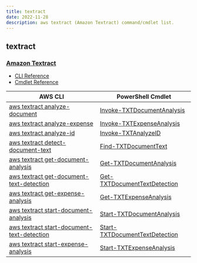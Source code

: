 ```yaml
---
title: textract
date: 2022-11-28
description: aws textract (Amazon Textract) command/cmdlet list.
---
```


## textract

### [Amazon Textract](https://aws.amazon.com/textract/)

* [CLI Reference](https://docs.aws.amazon.com/cli/latest/reference/textract/index.html)
* [Cmdlet Reference](https://docs.aws.amazon.com/powershell/latest/reference/items/Amazon_Textract_cmdlets.html)

|AWS CLI|PowerShell Cmdlet|
|----|----|
|[aws textract analyze-document](https://docs.aws.amazon.com/cli/latest/reference/textract/analyze-document.html)|[Invoke-TXTDocumentAnalysis](https://docs.aws.amazon.com/powershell/latest/reference/items/Invoke-TXTDocumentAnalysis.html)|
|[aws textract analyze-expense](https://docs.aws.amazon.com/cli/latest/reference/textract/analyze-expense.html)|[Invoke-TXTExpenseAnalysis](https://docs.aws.amazon.com/powershell/latest/reference/items/Invoke-TXTExpenseAnalysis.html)|
|[aws textract analyze-id](https://docs.aws.amazon.com/cli/latest/reference/textract/analyze-id.html)|[Invoke-TXTAnalyzeID](https://docs.aws.amazon.com/powershell/latest/reference/items/Invoke-TXTAnalyzeID.html)|
|[aws textract detect-document-text](https://docs.aws.amazon.com/cli/latest/reference/textract/detect-document-text.html)|[Find-TXTDocumentText](https://docs.aws.amazon.com/powershell/latest/reference/items/Find-TXTDocumentText.html)|
|[aws textract get-document-analysis](https://docs.aws.amazon.com/cli/latest/reference/textract/get-document-analysis.html)|[Get-TXTDocumentAnalysis](https://docs.aws.amazon.com/powershell/latest/reference/items/Get-TXTDocumentAnalysis.html)|
|[aws textract get-document-text-detection](https://docs.aws.amazon.com/cli/latest/reference/textract/get-document-text-detection.html)|[Get-TXTDocumentTextDetection](https://docs.aws.amazon.com/powershell/latest/reference/items/Get-TXTDocumentTextDetection.html)|
|[aws textract get-expense-analysis](https://docs.aws.amazon.com/cli/latest/reference/textract/get-expense-analysis.html)|[Get-TXTExpenseAnalysis](https://docs.aws.amazon.com/powershell/latest/reference/items/Get-TXTExpenseAnalysis.html)|
|[aws textract start-document-analysis](https://docs.aws.amazon.com/cli/latest/reference/textract/start-document-analysis.html)|[Start-TXTDocumentAnalysis](https://docs.aws.amazon.com/powershell/latest/reference/items/Start-TXTDocumentAnalysis.html)|
|[aws textract start-document-text-detection](https://docs.aws.amazon.com/cli/latest/reference/textract/start-document-text-detection.html)|[Start-TXTDocumentTextDetection](https://docs.aws.amazon.com/powershell/latest/reference/items/Start-TXTDocumentTextDetection.html)|
|[aws textract start-expense-analysis](https://docs.aws.amazon.com/cli/latest/reference/textract/start-expense-analysis.html)|[Start-TXTExpenseAnalysis](https://docs.aws.amazon.com/powershell/latest/reference/items/Start-TXTExpenseAnalysis.html)|

